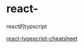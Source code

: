# react-

react的typscript

[react-typescript-cheatsheet](https://react-typescript-cheatsheet.netlify.app/docs/basic/getting-started/forms_and_events/)
